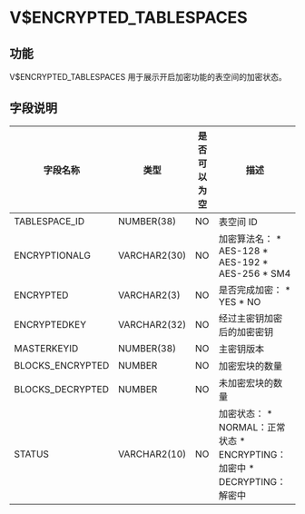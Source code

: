 V$ENCRYPTED_TABLESPACES 
============================================



功能 
-----------------------

V$ENCRYPTED_TABLESPACES 用于展示开启加密功能的表空间的加密状态。

字段说明 
-------------------------



|     **字段名称**     |    **类型**    | **是否可以为空** |                                                                                                          **描述**                                                                                                          |
|------------------|--------------|------------|--------------------------------------------------------------------------------------------------------------------------------------------------------------------------------------------------------------------------|
| TABLESPACE_ID    | NUMBER(38)   | NO         | 表空间 ID                                                                                                                                                                                                                   |
| ENCRYPTIONALG    | VARCHAR2(30) | NO         | 加密算法名： * AES-128   * AES-192   * AES-256   * SM4    |
| ENCRYPTED        | VARCHAR2(3)  | NO         | 是否完成加密： * YES   * NO                                                                                                  |
| ENCRYPTEDKEY     | VARCHAR2(32) | NO         | 经过主密钥加密后的加密密钥                                                                                                                                                                                                            |
| MASTERKEYID      | NUMBER(38)   | NO         | 主密钥版本                                                                                                                                                                                                                    |
| BLOCKS_ENCRYPTED | NUMBER       | NO         | 加密宏块的数量                                                                                                                                                                                                                  |
| BLOCKS_DECRYPTED | NUMBER       | NO         | 未加密宏块的数量                                                                                                                                                                                                                 |
| STATUS           | VARCHAR2(10) | NO         | 加密状态： * NORMAL：正常状态   * ENCRYPTING：加密中   * DECRYPTING：解密中                            |


